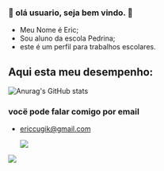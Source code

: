 ### 🍒 olá usuario, seja bem vindo. 🍒

- Meu Nome é Eric;
- Sou aluno da escola Pedrina;
- este é um perfil para trabalhos escolares.

## Aqui esta meu desempenho:

 ![Anurag's GitHub stats](https://github-readme-stats.vercel.app/api?username=er100328&show_icons=true&theme=dark)

 ### vocë pode falar comigo por email

- ericcugik@gmail.com



  ![](https://media.tenor.com/CM9I574M3C4AAAAi/halloween-hollow-knight.gif)



  
![](https://media1.tenor.com/m/opEBWw0uddoAAAAC/umm.gif)
  
